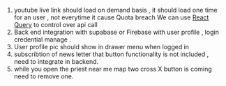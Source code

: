 1) youtube live link should load on demand basis , it should load one time for an user , not everytime it cause Quota breach
   We can use [React Query](https://tanstack.com/query/latest) to control over api call
2) Back end integration with supabase or Firebase with user profile , login credential manage .
3) User profile pic should show in drawer menu when logged in
4) subscribtion of news letter that button functionality is not included , need to integrate in backend.
5) while you open the priest near me map two cross X button is coming need to remove one.
